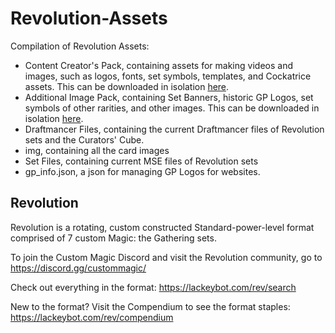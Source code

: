 # Revolution-Assets
Compilation of Revolution Assets:
* Content Creator's Pack, containing assets for making videos and images, such as logos, fonts, set symbols, templates, and Cockatrice assets. This can be downloaded in isolation [here](https://downgit.github.io/#/home?url=https://github.com/CajunAvenger/Revolution-Assets/tree/main/Content%20Creator%20Pack).
* Additional Image Pack, containing Set Banners, historic GP Logos, set symbols of other rarities, and other images. This can be downloaded in isolation [here](https://downgit.github.io/#/home?url=https://github.com/CajunAvenger/Revolution-Assets/tree/main/Additional%20Images).
* Draftmancer Files, containing the current Draftmancer files of Revolution sets and the Curators' Cube.
* img, containing all the card images
* Set Files, containing current MSE files of Revolution sets
* gp_info.json, a json for managing GP Logos for websites.

## Revolution
Revolution is a rotating, custom constructed Standard-power-level format comprised of 7 custom Magic: the Gathering sets.

To join the Custom Magic Discord and visit the Revolution community, go to https://discord.gg/custommagic/

Check out everything in the format: https://lackeybot.com/rev/search

New to the format? Visit the Compendium to see the format staples: https://lackeybot.com/rev/compendium

